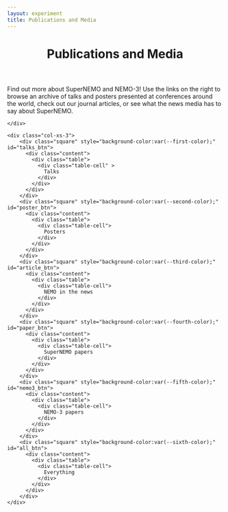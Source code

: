 ```yaml
---
layout: experiment
title: Publications and Media
---
```


<div class="container-fluid" id="top">
  <div class="row">
    <div class="col-xs-9">

<div id="intro">
<header class="post-header">
<h1 class="post-title text-center">Publications and Media</h1>
</header>

  Find out more about SuperNEMO and NEMO-3! Use the links on the right to browse an archive of talks and posters presented at conferences around the world, check out our journal articles, or see what the news media has to say about SuperNEMO.
</div>

<div id="talks" style="display:none">
<header class="post-header">
<h1 class="post-title text-center">Conference talks</h1>
</header>
<p>NEMO collaborators present at conferences around the world. Catch up on our progress with this archive of slides.</p>
{% assign sorted_talks = site.data.talks | sort:"Date" | reverse %}

{% for talk in sorted_talks %}
<p><a href="{{ talk.Pdf }}" target="_blank"> <strong>{{ talk.Title }}</strong></a><br/> presented by {% if talk.Email %}<a href="mailto:{{talk.Email}}?Subject=SuperNEMO%20presentation%20enquiry" target="_top">{% endif %} {{ talk.Author | replace: "'e", "é" }}{% if talk.Email %}</a>{% endif %} {% if talk.Conference %} at <a href="{{talk.ConferenceUrl}}" target="_blank">{{talk.Conference}}</a>{% if talk.City %}, {{talk.City}}{% endif %}{% endif %}, {{ talk.Date | date: "%-d %B %Y" }}
{% if talk.Proceedings %} <a href="{{talk.Proceedings}}" target="_blank">Proceedings</a> {% endif %}
</p>
{% endfor %}
</div>

<div id="posters" style="display:none">
<header class="post-header">
<h1 class="post-title text-center">Posters</h1>
</header>

<p>SuperNEMO and NEMO-3 posters presented at conferences and schools.</p>
{% assign sorted_posters = site.data.posters | sort:"Date" | reverse %}

{% for poster in sorted_posters %}
<p>{% if poster.Pdf %}<a href="{{ poster.Pdf }}" target="_blank">{% endif %}<strong>{{ poster.Title }}</strong>{% if poster.Pdf %}</a>{% endif %}<br/> presented by {% if poster.Email1 %}<a href="mailto:{{poster.Email1}}?Subject=SuperNEMO%20poster%20enquiry" target="_top">{% endif %} {{ poster.Author }}{% if poster.Email1 %}</a>{% endif %} {% if poster.Conference %} at <a href="{{poster.ConferenceUrl}}" target="_blank">{{poster.Conference}}</a>{% endif %}, {{ poster.Date | date: "%-d %B %Y" }}
{% if poster.Proceedings %}<br/> <a href="{{poster.Proceedings}}" target="_blank">Proceedings</a> {% endif %}
</p>
{% endfor %}

</div>

<div id="articles" style="display:none">
<header class="post-header">
<h1 class="post-title text-center">NEMO in the News</h1>
</header>

  <p>Find out what the world has to say about SuperNEMO and NEMO-3.</p>
  {% assign articles_by_date = site.public_articles | sort:"date" | reverse %}
  <div class="container-fluid">
    {% for article in articles_by_date %}
    <div class="row">
      <div class='col-xs-2'>
        <a href="{{ article.remoteurl }}" target="_blank"> <img src="{{ article.thumbnail}}" class="img-thumbnail" alt="{{ article.media }} logo"></a>
          </div>
      <div class='col-xs-10'>
        <p><a href="{{ article.remoteurl }}" target="_blank"> <strong>{{ article.title }}</strong></a>, from {{ article.media }}, {{ article.date | date_to_long_string }}<br/>
        <i>{{article.abstract}}</i>
        </p>
      </div>
    </div>
    {% endfor %} 
  </div>
</div>

<div id="papers" style="display:none">
<header class="post-header">
<h1 class="post-title text-center">SuperNEMO Papers</h1>
</header>

<p>Journal papers from the SuperNEMO experiment.</p>
{% assign pubs_by_date = site.publications | sort:"date" | reverse %}
{% for pub in pubs_by_date %}
<p>{% if pub.doi %}<a href="http://dx.doi.org/{{ pub.doi }}" target="_blank">{% endif %} <strong>{{ pub.title }}</strong>{% if pub.doi %}</a>{% endif %}<br/> <i>{{ pub.journal }}</i> {% if pub.arxiv %}<a href="https://arxiv.org/abs/{{pub.arxiv}}" target="_blank">(arXiv {{pub.arxiv}})</a>{% endif %}, {{ pub.date | date_to_long_string }}
<a role="button" data-toggle="collapse" {% if pub.doi %}href="#{{pub.doi| slugify}}"{% else %}href="#arxiv"{% endif %} aria-expanded="false" aria-controls="{{pub.doi| slugify}}">Abstract</a></p>
<div  class="collapse" {% if pub.doi %}id="{{pub.doi| slugify}}"{% else %}id="arxiv"{% endif %}>
<div class="well" style="overflow:auto">
{% if pub.image_url %}
<img src="{{pub.image_url}}" style="float:right; height:20em" alt="Image from {{pub.title}}">
{% endif %}
<p>{{pub.abstract}}</p>
</div>
</div>
{% endfor %}

</div>

<div id="nemo3" style="display:none">
<header class="post-header">
<h1 class="post-title text-center">NEMO-3 Papers</h1>
</header>

<p>Papers from SuperNEMO's predescessor, NEMO-3.</p>

{% assign n3pubs_by_date = site.nemothreepubs  | sort:"date" | reverse %}
{% for pub in n3pubs_by_date %}
<p>{% if pub.doi %}<a href="http://dx.doi.org/{{ pub.doi }}" target="_blank">{% endif %} <strong>{{ pub.title }}</strong>{% if pub.doi %}</a>{% endif %}<br/> <i>{{ pub.journal }}</i> {% if pub.arxiv %}<a href="https://arxiv.org/abs/{{pub.arxiv}}" target="_blank">(arXiv {{pub.arxiv}})</a>{% endif %}, {{ pub.date | date_to_long_string }}
<a role="button" data-toggle="collapse" {% if pub.doi %}href="#{{pub.doi| slugify}}"{% else %}href="#arxiv"{% endif %} aria-expanded="false" aria-controls="{{pub.doi| slugify}}">Abstract</a></p>
<div  class="collapse" {% if pub.doi %}id="{{pub.doi| slugify}}"{% else %}id="arxiv"{% endif %}>
<div class="well" style="overflow:auto">
{% if pub.image_url %}
<img src="{{pub.image_url}}" style="float:right; height:20em" alt="Image from {{pub.title}}">
{% endif %}
<p>{{pub.abstract}}</p>
</div>
</div>
{% endfor %}

</div>

    </div>

    <div class="col-xs-3">
        <div class="square" style="background-color:var(--first-color);" id="talks_btn">
          <div class="content">
            <div class="table">
              <div class="table-cell" >
                Talks
              </div>
            </div>
          </div>
        </div>
        <div class="square" style="background-color:var(--second-color);" id="poster_btn">
          <div class="content">
            <div class="table">
              <div class="table-cell">
                Posters
              </div>
            </div>
          </div>
        </div>
        <div class="square" style="background-color:var(--third-color);" id="article_btn">
          <div class="content">
            <div class="table">
              <div class="table-cell">
                NEMO in the news
              </div>
            </div>
          </div>
        </div>
        <div class="square" style="background-color:var(--fourth-color);" id="paper_btn">
          <div class="content">
            <div class="table">
              <div class="table-cell">
                SuperNEMO papers
              </div>
            </div>
          </div>
        </div>
        <div class="square" style="background-color:var(--fifth-color);" id="nemo3_btn">
          <div class="content">
            <div class="table">
              <div class="table-cell">
                NEMO-3 papers
              </div>
            </div>
          </div>
        </div>
        <div class="square" style="background-color:var(--sixth-color);" id="all_btn">
          <div class="content">
            <div class="table">
              <div class="table-cell">
                Everything
              </div>
            </div>
          </div>
        </div>
    </div>

  </div>
</div>
